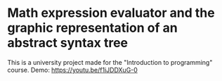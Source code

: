 # Math expression evaluator and the graphic representation of an abstract syntax tree
 This is a university project made for the "Introduction to programming" course. 
 Demo: https://youtu.be/f1iJDDXuG-0
